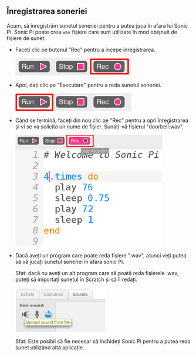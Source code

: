 ## Înregistrarea soneriei

Acum, să înregistrăm sunetul soneriei pentru a putea juca în afara lui Sonic Pi. Sonic Pi poate crea `wav` fișiere care sunt utilizate în mod obișnuit de fișiere de sunet.

+ Faceți clic pe butonul "Rec" pentru a începe înregistrarea.
    
    ![captură de ecran](images/tune-record.png)

+ Apoi, dați clic pe "Executare" pentru a reda sunetul soneriei.
    
    ![captură de ecran](images/tune-run.png)

+ Când se termină, faceți din nou clic pe "Rec" pentru a opri înregistrarea și vi se va solicita un nume de fișier. Sunați-vă fișierul "doorbell.wav".
    
    ![captură de ecran](images/tune-record-stop.png)

+ Dacă aveți un program care poate reda fișiere ".wav", atunci veți putea să vă jucați sunetul soneriei în afara sonic Pi.
    
    Sfat: dacă nu aveți un alt program care să poată reda fișierele .wav, puteți să importați sunetul în Scratch și să îl redați.
    
    ![captură de ecran](images/scratch-upload.png)
    
    Sfat: Este posibil să fie necesar să închideți Sonic Pi pentru a putea reda sunet utilizând altă aplicație.